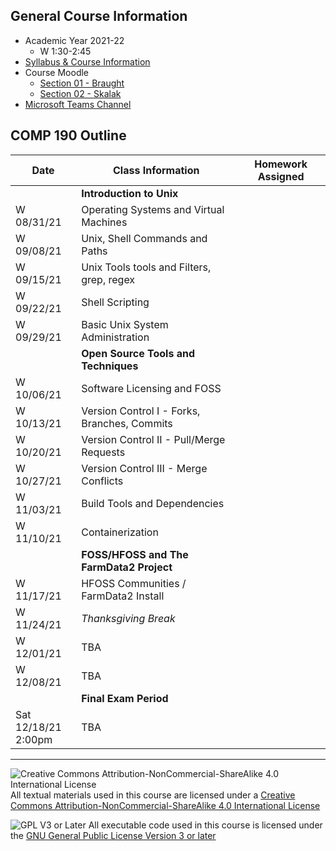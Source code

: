 ## General Course Information
- Academic Year 2021-22
  - W 1:30-2:45
- [Syllabus & Course Information](syllabus.md)
- Course Moodle
  - [Section 01 - Braught](https://lms.dickinson.edu/course/view.php?id=45779)
  - [Section 02 - Skalak]()
- [Microsoft Teams Channel]()

## COMP 190 Outline

Date            | Class Information                                 | Homework Assigned
----------------|---------------------------------------------------|-------------
                | **Introduction to Unix**                          |
W 08/31/21      | Operating Systems and Virtual Machines            |
W 09/08/21      | Unix, Shell Commands and Paths                    |
W 09/15/21      | Unix Tools tools and Filters, grep, regex         |
W 09/22/21      | Shell Scripting                                   |
W 09/29/21      | Basic Unix System Administration                  |
                | **Open Source Tools and Techniques**              |
W 10/06/21      | Software Licensing and FOSS                       |
W 10/13/21      | Version Control I - Forks, Branches, Commits      |
W 10/20/21      | Version Control II - Pull/Merge Requests          |
W 10/27/21      | Version Control III - Merge Conflicts             |
W 11/03/21      | Build Tools and Dependencies                      |
W 11/10/21      | Containerization                                  |
                | **FOSS/HFOSS and The FarmData2 Project**          |
W 11/17/21      | HFOSS Communities / FarmData2 Install             |
W 11/24/21      | _Thanksgiving Break_                              |
W 12/01/21      | TBA                                               |
W 12/08/21      | TBA                                               |
                | **Final Exam Period**                             |
Sat 12/18/21<br>2:00pm | TBA                                        |

---

![Creative Commons Attribution-NonCommercial-ShareAlike 4.0 International License](https://i.creativecommons.org/l/by-nc-sa/4.0/88x31.png "Creative Commons Attribution-NonCommercial-ShareAlike 4.0 International License") All textual materials used in this course are licensed under a [Creative Commons Attribution-NonCommercial-ShareAlike 4.0 International License](http://creativecommons.org/licenses/by-nc-sa/4.0/)

![GPL V3 or Later](https://www.gnu.org/graphics/gplv3-or-later-sm.png "GPL V3 or later") All executable code used in this course is licensed under the [GNU General Public License Version 3 or later](https://www.gnu.org/licenses/gpl.txt)
